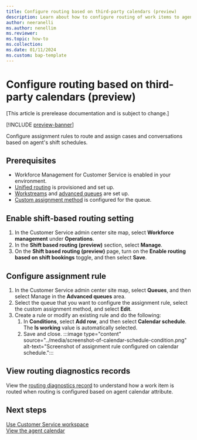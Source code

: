 ```yaml
---
title: Configure routing based on third-party calendars (preview)
description: Learn about how to configure routing of work items to agents based on third-party calendars.
author: neeranelli
ms.author: nenellim
ms.reviewer: 
ms.topic: how-to
ms.collection: 
ms.date: 01/11/2024
ms.custom: bap-template
---
```


# Configure routing based on third-party calendars (preview)

[This article is prerelease documentation and is subject to change.]

[!INCLUDE [preview-banner](../../../shared-content/shared/preview-includes/preview-note.md)]

Configure assignment rules to route and assign cases and conversations based on agent's shift schedules.

## Prerequisites

- Workforce Management for Customer Service is enabled in your environment.
- [Unified routing](provision-unified-routing.md) is provisioned and set up.
- [Workstreams](create-workstreams.md) and [advanced queues](queues-omnichannel.md) are set up.
- [Custom assignment method](configure-assignment-rules.md) is configured for the queue.

## Enable shift-based routing setting

1. In the Customer Service admin center site map, select **Workforce management** under **Operations**.
1. In the **Shift based routing (preview)** section, select **Manage**.
1. On the **Shift based routing (preview)** page, turn on the **Enable routing based on shift bookings** toggle, and then select **Save**.

## Configure assignment rule

1. In the Customer Service admin center site map, select **Queues**, and then select Manage in the **Advanced queues** area.
1. Select the queue that you want to configure the assignment rule, select the custom assignment method, and select **Edit**.
1. Create a rule or modify an existing rule and do the following:
    1. In **Conditions**, select **Add row**, and then select **Calendar schedule**. The **Is working** value is automatically selected.
    1. Save and close.
       :::image type="content" source="../media/screenshot-of-calendar-schedule-condition.png" alt-text="Screenshot of assignment rule configured on calendar schedule.":::

## View routing diagnostics records

View the [routing diagnostics record](unified-routing-diagnostics.md) to understand how a work item is routed when routing is configured based on agent calendar attribute.

## Next steps

[Use Customer Service workspace](../implement/csw-overview.md)  
[View the agent calendar](../use/use-agent-calendar.md)  
